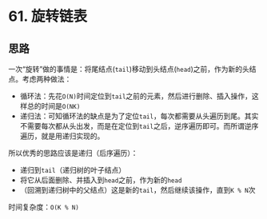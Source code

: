# 61. 旋转链表

## 思路

一次“旋转”做的事情是：将尾结点(`tail`)移动到头结点(`head`)之前，作为新的头结点。考虑两种做法：

- 循环法：先花`O(N)`时间定位到`tail`之前的元素，然后进行删除、插入操作，这样总的时间是`O(NK)`
- 递归法：可知循环法的缺点是为了定位`tail`，每次都需要从头遍历到尾。其实不需要每次都从头出发，而是在定位到`tail`之后，逆序遍历即可。而所谓逆序遍历，就是用递归实现的。

所以优秀的思路应该是递归（后序遍历）：

- 递归到`tail`（递归树的叶子结点）
- 将它从后面删除、并插入到`head`之前，作为新的`head`
- （回溯到递归树中的父结点）这是新的`tail`，然后继续该操作，直到`K % N`次

时间复杂度：`O(K % N)`
